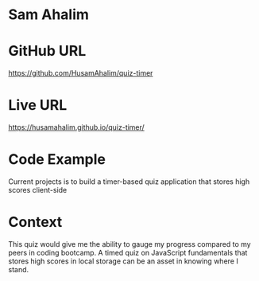 # Sam Ahalim

 

 # GitHub URL
https://github.com/HusamAhalim/quiz-timer

 # Live URL

https://husamahalim.github.io/quiz-timer/
 # Code Example

Current projects is to build a timer-based quiz application that stores high scores client-side


# Context

This quiz would give me the ability to gauge my progress compared to my peers in coding bootcamp. 
A timed quiz on JavaScript fundamentals that stores high scores in local storage can  be an asset in knowing where I stand.







